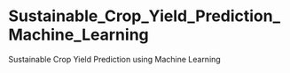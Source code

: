 # Sustainable_Crop_Yield_Prediction_Machine_Learning
Sustainable Crop Yield Prediction using Machine Learning
